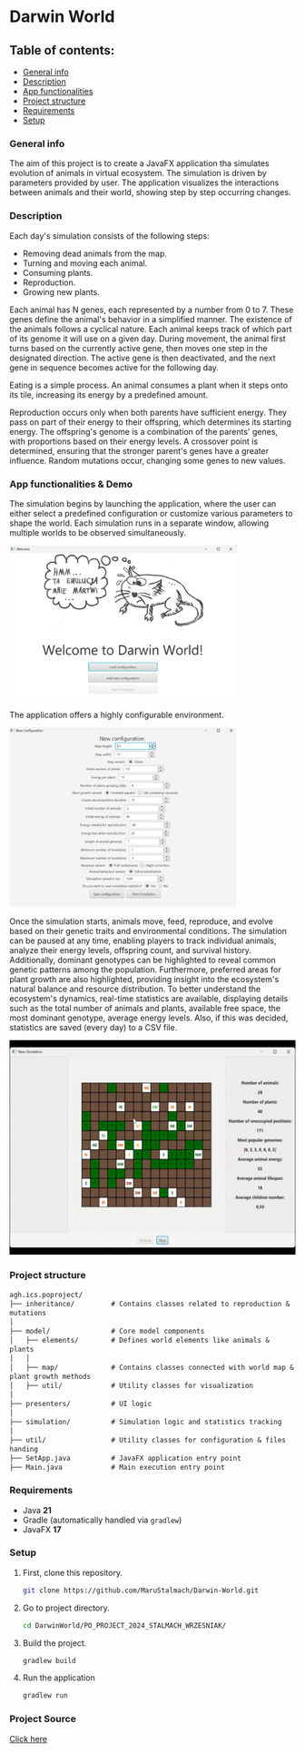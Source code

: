 # Darwin World
## Table of contents:
* [General info](#general-info)
* [Description](#description)
* [App functionalities](#app-functionalities-&-Demo)
* [Project structure](#project-structure)
* [Requirements](#requirements)
* [Setup](#setup)
### General info
The aim of this project is to create a JavaFX application tha simulates evolution of animals in virtual ecosystem. 
The simulation is driven by parameters provided by user.
The application visualizes the interactions between animals and their world, showing step by step occurring changes.
### Description
Each day's simulation consists of the following steps:
* Removing dead animals from the map.
* Turning and moving each animal.
* Consuming plants.
* Reproduction.
* Growing new plants.

Each animal has N genes, each represented by a number from 0 to 7. These genes define the animal's behavior in a simplified manner. The existence of the animals follows a cyclical nature. Each animal keeps track of which part of its genome it will use on a given day. During movement, the animal first turns based on the currently active gene, then moves one step in the designated direction. The active gene is then deactivated, and the next gene in sequence becomes active for the following day.

Eating is a simple process. An animal consumes a plant when it steps onto its tile, increasing its energy by a predefined amount.

Reproduction occurs only when both parents have sufficient energy. They pass on part of their energy to their offspring, which determines its starting energy. The offspring's genome is a combination of the parents' genes, with proportions based on their energy levels. A crossover point is determined, ensuring that the stronger parent's genes have a greater influence. Random mutations occur, changing some genes to new values.
### App functionalities & Demo
The simulation begins by launching the application, where the user can either select a predefined configuration or customize various parameters to shape the world. Each simulation runs in a separate window, allowing multiple worlds to be observed simultaneously.

<img src="media/welcome_screen.png" alt="Simulation Setup" width="400">

The application offers a highly configurable environment.

<img src="media/configuration_screen.png" alt="Configuration Options" width="400">

Once the simulation starts, animals move, feed, reproduce, and evolve based on their genetic traits and environmental conditions. The simulation can be paused at any time, enabling players to track individual animals, analyze their energy levels, offspring count, and survival history. Additionally, dominant genotypes can be highlighted to reveal common genetic patterns among the population. Furthermore, preferred areas for plant growth are also highlighted, providing insight into the ecosystem's natural balance and resource distribution. 
To better understand the ecosystem's dynamics, real-time statistics are available, displaying details such as the total number of animals and plants, available free space, the most dominant genotype, average energy levels. Also, if this was decided, statistics are saved (every day) to a CSV file.

<img src="media/simulation_video.gif" alt="SimulationRunning" width="600">

### Project structure
```
agh.ics.poproject/
├── inheritance/         # Contains classes related to reproduction & mutations
│   
├── model/               # Core model components
│   ├── elements/        # Defines world elements like animals & plants
│   │   
│   ├── map/             # Contains classes connected with world map & plant growth methods
│   ├── util/            # Utility classes for visualization
│   
├── presenters/          # UI logic 
│   
├── simulation/          # Simulation logic and statistics tracking
│   
├── util/                # Utility classes for configuration & files handing 
├── SetApp.java          # JavaFX application entry point
├── Main.java            # Main execution entry point

```
### Requirements
* Java **21**
* Gradle (automatically handled via `gradlew`)
* JavaFX **17**
### Setup
1. First, clone this repository.
   ```sh
   git clone https://github.com/MaruStalmach/Darwin-World.git
   ```
2. Go to project directory.
   ```sh
   cd DarwinWorld/PO_PROJECT_2024_STALMACH_WRZESNIAK/
   ```
2. Build the project.
    ```sh
   gradlew build
   ```
3. Run the application
    ```sh
   gradlew run
   ```
### Project Source
[Click here](https://github.com/Soamid/obiektowe-lab/tree/master/proj)

